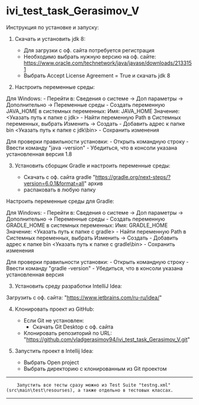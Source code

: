 # ivi_test_task_Gerasimov_V

Инструкция по установке и запуску:

1. Скачать и установить jdk 8:

	* Для загрузки с оф. сайта потребуется регистрация
	- Необходимо выбрать нужную версию на оф. сайте: https://www.oracle.com/technetwork/java/javase/downloads/2133151
	- Выбрать Accept License Agreement = True и скачать jdk 8

2. Настроить переменные среды:

Для Windows:
	- Перейти в: Сведения о системе -> Доп параметры -> Дополнительно -> Переменные среды
	- Создать переменную JAVA_HOME в системных переменных:
		Имя: JAVA_HOME 
		Значение: <Указать путь к папке с jdk>
	- Найти переменную Path в Системных переменных, выбрать Изменить -> Создать
	- Добавить адрес к папке bin <Указать путь к папке с jdk\bin>
	- Сохранить изменения

Для проверки правильности установки:
	- Открыть командную строку
	- Ввести команду "java -version"
	- Убедиться, что в консоли указана установленная версия 1.8

3. Установить сборщик Gradle и настроить переменные среды:

	- Скачать с оф. сайта gradle "https://gradle.org/next-steps/?version=6.0.1&format=all" архив
	- распаковать в любую папку


Настроить переменные среды для Gradle:

Для Windows:
	- Перейти в: Сведения о системе -> Доп параметры -> Дополнительно -> Переменные среды
	- Создать переменную GRADLE_HOME в системных переменных:
		Имя: GRADLE_HOME 
		Значение: <Указать путь к папке с gradle>
	- Найти переменную Path в Системных переменных, выбрать Изменить -> Создать 
	- Добавить адрес к папке bin <Указать путь к папке с gradle\bin>
	- Сохранить изменения

Для проверки правильности установки:
	- Открыть командную строку
	- Ввести команду "gradle -version"
	- Убедиться, что в консоли указана установленная версия

3. Установить среду разработки IntelliJ Idea:

Загрузить с оф. сайта: "https://www.jetbrains.com/ru-ru/idea/"

4. Клонировать проект из GitHub:

	- Если Git не установлен:
		- Скачать Git Desktop с оф. сайта
	- Клонировать репозиторий по URL: "https://github.com/vladgerasimov94/ivi_test_task_Gerasimov_V.git"

5. Запустить проект в Intellij Idea:
	- Выбрать Open project
	- Выбрать директорию с клонированным из Git проектом

----------------------------------------------------------------------------------------------------------------------------------
		Запустить все тесты сразу можно из Test Suite "testng.xml" (src\main\test\resourses), а также отдельно в тестовых классах.
----------------------------------------------------------------------------------------------------------------------------------
